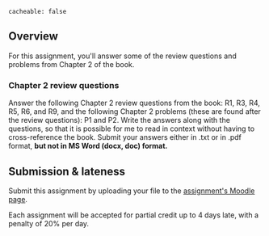 ```
cacheable: false
```

## Overview

For this assignment, you'll answer some of the review questions and problems from Chapter 2 of the book.

### Chapter 2 review questions

Answer the following Chapter 2 review questions from the book: R1, R3, R4, R5, R6, and R9, and the following Chapter 2 problems (these are found after the review questions): P1 and P2. Write the answers along with the questions, so that it is possible for me to read in context without having to cross-reference the book. Submit your answers either in .txt or in .pdf format, <strong>but not in MS Word (docx, doc) format.</strong>

## Submission & lateness

Submit this assignment by uploading your file to the [assignment's Moodle page](https://moodle.pugetsound.edu/moodle/mod/assign/view.php?id=390573). 

Each assignment will be accepted for partial credit up to 4 days late, with a penalty of 20% per day.
